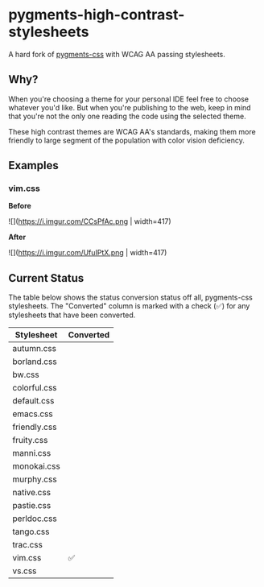 # pygments-high-contrast-stylesheets

A hard fork of [pygments-css](https://github.com/richleland/pygments-css) with WCAG AA passing stylesheets.

## Why?

When you're choosing a theme for your personal IDE feel free to choose whatever you'd like. But when you're publishing to the web, keep in mind that you're not the only one reading the code using the selected theme.

These high contrast themes are WCAG AA's standards, making them more friendly to large segment of the population with color vision deficiency.

## Examples

### vim.css

**Before**

![](https://i.imgur.com/CCsPfAc.png | width=417)

**After**

![](https://i.imgur.com/UfuIPtX.png | width=417)

## Current Status

The table below shows the status conversion status off all, pygments-css stylesheets. The "Converted" column is marked with a check (✅) for any stylesheets that have been converted.

|Stylesheet|Converted|
|---|---|
|autumn.css||
|borland.css||
|bw.css||
|colorful.css||
|default.css||
|emacs.css||
|friendly.css||
|fruity.css||
|manni.css||
|monokai.css||
|murphy.css||
|native.css||
|pastie.css||
|perldoc.css||
|tango.css||
|trac.css||
|vim.css|✅|
|vs.css||